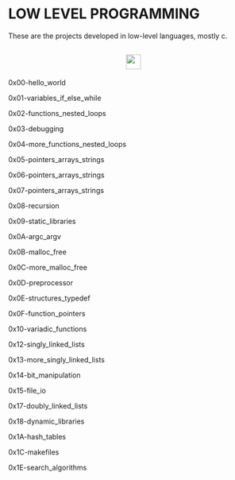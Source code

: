 <h1>LOW LEVEL PROGRAMMING</h1>

These are the projects developed in low-level languages, mostly c.

<h2 align="center"><img src="https://www.tuannguyen.tech/wp-content/uploads/2019/08/illustration-of-binary-code.jpeg" width="30"/></h2> 

0x00-hello_world

0x01-variables_if_else_while

0x02-functions_nested_loops

0x03-debugging

0x04-more_functions_nested_loops

0x05-pointers_arrays_strings

0x06-pointers_arrays_strings

0x07-pointers_arrays_strings

0x08-recursion

0x09-static_libraries

0x0A-argc_argv

0x0B-malloc_free

0x0C-more_malloc_free

0x0D-preprocessor

0x0E-structures_typedef

0x0F-function_pointers

0x10-variadic_functions

0x12-singly_linked_lists

0x13-more_singly_linked_lists

0x14-bit_manipulation

0x15-file_io

0x17-doubly_linked_lists

0x18-dynamic_libraries

0x1A-hash_tables

0x1C-makefiles

0x1E-search_algorithms

